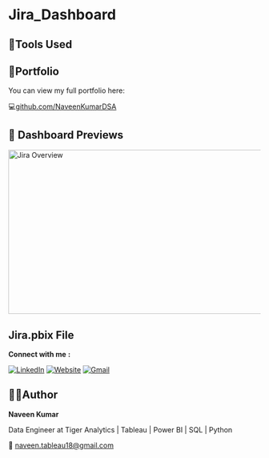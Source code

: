 # Jira_Dashboard

<h2>🔧Tools Used </h2>

<h2>🔗Portfolio </h2>
You can view my full portfolio here:

💻[github.com/NaveenKumarDSA](https://github.com/NaveenKumarDSA)

<h2>📸 Dashboard Previews</h2>

<img width="577" height="328" alt="Jira Overview" src="https://github.com/user-attachments/assets/f8d176e9-e965-4bf9-9e4b-5303d0cfbdd2" />

<h2> Jira.pbix File</h2>
 
 **Connect with me** **:**
 
 [<img src="https://img.icons8.com/ios-filled/30/0077B5/linkedin.png" alt="LinkedIn" />](https://www.linkedin.com/in/naveen-kumar-thumu/)
 [<img src="https://img.icons8.com/ios-filled/30/000000/domain.png" alt="Website" />](https://ntechhubedu.com/)
 [<img src="https://img.icons8.com/color/30/gmail-new.png" alt="Gmail" />](mailto:naveen.tableau18@gmail.com)


<h2>🧑‍💼Author </h2>


**Naveen Kumar**

Data Engineer at Tiger Analytics | Tableau | Power BI | SQL | Python

📧 naveen.tableau18@gmail.com
